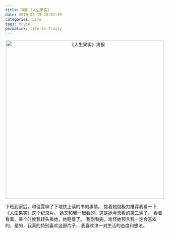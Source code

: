 ```yaml
---
title: 观影《人生果实》
date: 2019-05-15 23:57:39
categories: Life
tags: movie
permalink: life-is-fruity
---
```


<center><img src="https://i.loli.net/2019/05/18/5cdffeab569b254715.jpg"  title="《人生果实》海报" width="500" /></center>

下班到家后，和佳雯聊了下地铁上读的书的事情。
接着她就极力推荐我看一下《人生果实》这个纪录片。
她又和我一起看的，这是她今天看的第二遍了。
看着看着，某个时候我转头看她，她睡着了。
我刚看完。难怪她预言我一定会喜欢的，是的，我真的特别喜欢这部片子…
我喜欢津一对生活的态度和想法。

